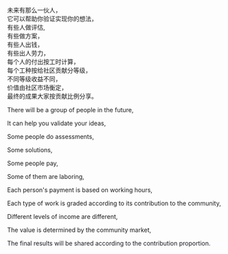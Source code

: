 未来有那么一伙人，\
它可以帮助你验证实现你的想法，\
有些人做评估,\
有些做方案，\
有些人出钱，\
有些出人劳力，\
每个人的付出按工时计算，\
每个工种按给社区贡献分等级，\
不同等级收益不同，\
价值由社区市场衡定，\
最终的成果大家按贡献比例分享。




There will be a group of people in the future,

It can help you validate your ideas,

Some people do assessments,

Some solutions,

Some people pay,

Some of them are laboring,

Each person's payment is based on working hours,

Each type of work is graded according to its contribution to the community,

Different levels of income are different,

The value is determined by the community market,

The final results will be shared according to the contribution proportion.
